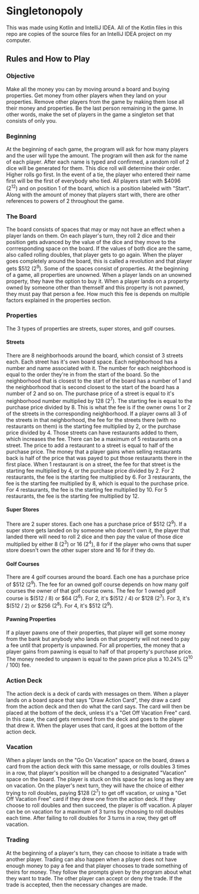 # Singletonopoly
This was made using Kotlin and IntelliJ IDEA. All of the Kotlin files in this repo are copies of the source files for an 
IntelliJ IDEA project on my computer.

## Rules and How to Play

### Objective
Make all the money you can by moving around a board and buying properties. Get money from other players when they land
on your properties. Remove other players from the game by making them lose all their money and properties. Be the last
person remaining in the game. In other words, make the set of players in the game a singleton set that consists of
only you.


### Beginning
At the beginning of each game, the program will ask for how many players and the user will type the amount.
The program will then ask for the name of each player. After each name is typed and confirmed, a random roll of 2 dice
will be generated for them. This dice roll will determine their order. Higher rolls go first. In the event of a tie,
the player who entered their name first will be the first of everybody who tied. All players start with $4096 (2<sup>12</sup>) 
and on position 1 of the board, which is a position labeled with "Start". Along with the amount of money that players 
start with, there are other references to powers of 2 throughout the game.


### The Board
The board consists of spaces that may or may not have an effect when a player lands on them. On each player's turn,
they roll 2 dice and their position gets advanced by the value of the dice and they move to the corrresponding space
on the board. If the values of both dice are the same, also called rolling doubles, that player gets to go again. When
the player goes completely around the board, this is called a revolution and that player gets $512 (2<sup>9</sup>). Some
of the spaces consist of properties. At the beginning of a game, all properties are unowned. When a player lands on an
unowned property, they have the option to buy it. When a player lands on a property owned by someone other than
themself and this property is not pawned, they must pay that person a fee. How much this fee is depends on multiple
factors explained in the properties section.


### Properties
The 3 types of properties are streets, super stores, and golf courses.

####     Streets
There are 8 neighborhoods around the board, which consist of 3 streets each. Each street has it's own board space.
Each neighborhood has a number and name associated with it. The number for each neighborhood is equal to the order
they're in from the start of the board. So the neighborhood that is closest to the start of the board has a number
of 1 and the neighborhood that is second closest to the start of the board has a number of 2 and so on. The
purchase price of a street is equal to it's neighborhood number multiplied by 128 (2<sup>7</sup>). The starting fee is equal to the
purchase price divided by 8. This is what the fee is if the owner owns 1 or 2 of the streets in the corresponding
neighborhood. If a player owns all 3 of the streets in that neighborhood, the fee for the streets there
(with no restaurants on them) is the starting fee multiplied by 2, or the purchase price divided by 4. Those streets can have
restaurants added to them, which increases the fee. There can be a maximum of 5 restaurants on a street. The price
to add a restaurant to a street is equal to half of the purchase price. The money that a player gains when selling
restaurants back is half of the price that was payed to put those restaurants there in the first place. When 1
restaurant is on a street, the fee for that street is the starting fee multiplied by 4, or the purchase price
divided by 2. For 2 restaurants, the fee is the starting fee multiplied by 6. For 3 restaurants, the fee is the
starting fee multiplied by 8, which is equal to the purchase price. For 4 restaurants, the fee is the starting fee
multiplied by 10. For 5 restaurants, the fee is the starting fee multiplied by 12.

####     Super Stores
There are 2 super stores. Each one has a purchase price of $512 (2<sup>9</sup>). If a super store gets landed on by someone who
doesn't own it, the player that landed there will need to roll 2 dice and then pay the value of those dice
multiplied by either 8 (2<sup>3</sup>) or 16 (2<sup>4</sup>), 8 for if the player who owns that super store doesn't own the other super store
and 16 for if they do.

####     Golf Courses
There are 4 golf courses around the board. Each one has a purchase price of $512 (2<sup>9</sup>). The fee for an owned golf
course depends on how many golf courses the owner of that golf course owns. The fee for 1 owned golf course
is $(512 / 8) or $64 (2<sup>6</sup>). For 2, it's $(512 / 4) or $128 (2<sup>7</sup>). For 3, it's $(512 / 2) or $256 (2<sup>8</sup>). For 4, it's $512 (2<sup>9</sup>).

####     Pawning Properties
If a player pawns one of their properties, that player will get some money from the bank but anybody who lands on
that property will not need to pay a fee until that property is unpawned. For all properties, the money that a
player gains from pawning is equal to half of that property's purchase price. The money needed to unpawn is equal
to the pawn price plus a 10.24% (2<sup>10</sup> / 100) fee.


### Action Deck
The action deck is a deck of cards with messages on them. When a player lands on a board space that says
"Draw Action Card", they draw a card from the action deck and then do what the card says. The card will then be
placed at the bottom of the deck, unless it's a "Get Off Vacation Free" card. In this case, the card gets removed from
the deck and goes to the player that drew it. When the player uses that card, it goes at the bottom of the action deck.


### Vacation
When a player lands on the "Go On Vacation" space on the board, draws a card from the action deck with this same
message, or rolls doubles 3 times in a row, that player's position will be changed to a designated "Vacation" space
on the board. The player is stuck on this space for as long as they are on vacation. On the player's next turn, they
will have the choice of either trying to roll doubles, paying $128 (2<sup>7</sup>) to get off vacation, or using a
"Get Off Vacation Free" card if they drew one from the action deck. If they choose to roll doubles and then succeed,
the player is off vacation. A player can be on vacation for a maximum of 3 turns by choosing to roll doubles each time.
After failing to roll doubles for 3 turns in a row, they get off vacation.


### Trading
At the beginning of a player's turn, they can choose to initiate a trade with another player. Trading can also happen
when a player does not have enough money to pay a fee and that player chooses to trade something of theirs for money.
They follow the prompts given by the program about what they want to trade. The other player can accept or deny the
trade. If the trade is accepted, then the necessary changes are made.
